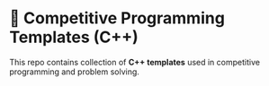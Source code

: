# 🧩 Competitive Programming Templates (C++)

This repo contains collection of **C++ templates** used in competitive programming and problem solving.
